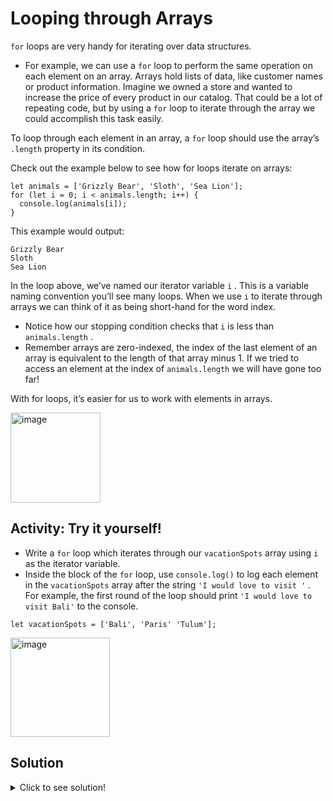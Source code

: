 # Looping through Arrays

```for``` loops are very handy for iterating over data structures. 
  - For example, we can use a ```for``` loop to perform the same operation on each element on an array. Arrays hold lists of data, like customer names or product information. Imagine we owned a store and wanted to increase the price of every product in our catalog. That could be a lot of repeating
code, but by using a ```for``` loop to iterate through the array we could accomplish this task easily.

To loop through each element in an array, a ```for``` loop should use the array’s ```.length``` property in its condition.

Check out the example below to see how for loops iterate on arrays:

```
let animals = ['Grizzly Bear', 'Sloth', 'Sea Lion'];
for (let i = 0; i < animals.length; i++) {
  console.log(animals[i]);
}
```

This example would output:

```
Grizzly Bear
Sloth
Sea Lion
```

In the loop above, we’ve named our iterator variable ```i``` . This is a variable naming convention you’ll see many loops. When we use ```i``` to iterate through arrays we can think of it as being short-hand for the word index. 

  - Notice how our stopping condition checks that ```i``` is less than ```animals.length``` . 
  - Remember arrays are zero-indexed, the index of the last element of an array is equivalent to the length of that array minus 1. If we tried to access an element at the index of ```animals.length``` we will have gone too far!

With for loops, it’s easier for us to work with elements in arrays.


<img width="144" alt="image" src="https://user-images.githubusercontent.com/47826697/164264028-422e2c7c-ed52-477b-9076-c349c21c9ffc.png">


## Activity: Try it yourself!

  - Write a ```for``` loop which iterates through our ```vacationSpots``` array using ```i``` as the iterator variable.
  - Inside the block of the ```for``` loop, use ```console.log()``` to log each element in the ```vacationSpots``` array after the string ```'I
would love to visit '``` . For example, the first round of the loop should print ```'I would love to visit Bali'``` to the console.


```
let vacationSpots = ['Bali', 'Paris' 'Tulum'];
```


<img width="159" alt="image" src="https://user-images.githubusercontent.com/47826697/164264850-926d3dc5-39cd-4e26-aef8-593d5b67bf47.png">


## Solution

<details>
  <summary>Click to see solution!</summary>
  
  ## solution
  
  ```
  let vacationSpots = ['Bali', 'Paris', 'Tulum'];

// Write your code below
// for (let i = 0; i < vacationSpots.length; i++ ){
//   console.log('I would love to visit ' + vacationSpots[i]);
// }

for (let myvacation of vacationSpots) {
  console.log(`I would love to visit ${myvacation}`);
}
</details>
